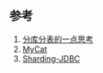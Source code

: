 ## 参考
1. [分库分表的一点思考](https://zhuanlan.zhihu.com/p/40505129?utm_source=wechat_session&utm_medium=social&utm_oi=940268300933054464)
2. [MyCat](http://www.mycat.org.cn/)
3. [Sharding-JDBC](https://shardingsphere.apache.org/index_zh.html)